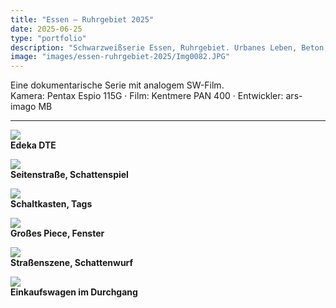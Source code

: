 ```yaml
---
title: "Essen – Ruhrgebiet 2025"
date: 2025-06-25
type: "portfolio"
description: "Schwarzweißserie Essen, Ruhrgebiet. Urbanes Leben, Beton, Struktur, Schatten. Entwickelt mit MB Monobad."
image: "images/essen-ruhrgebiet-2025/Img0082.JPG"
---
```


Eine dokumentarische Serie mit analogem SW-Film.  
Kamera: Pentax Espio 115G · Film: Kentmere PAN 400 · Entwickler: ars-imago MB

---

![](../../images/essen-ruhrgebiet-2025/Img0082.JPG)  
**Edeka DTE**

![](../../images/essen-ruhrgebiet-2025/Img0083.JPG)  
**Seitenstraße, Schattenspiel**

![](../../images/essen-ruhrgebiet-2025/Img0084.JPG)  
**Schaltkasten, Tags**

![](../../images/essen-ruhrgebiet-2025/Img0085.JPG)  
**Großes Piece, Fenster**

![](../../images/essen-ruhrgebiet-2025/Img0086.JPG)  
**Straßenszene, Schattenwurf**

![](../../images/essen-ruhrgebiet-2025/Img0087.JPG)  
**Einkaufswagen im Durchgang**
